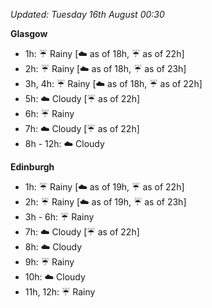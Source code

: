 *Updated: Tuesday 16th August 00:30*

**Glasgow**

* 1h: :umbrella: Rainy [:cloud: as of 18h, :umbrella: as of 22h]
* 2h: :umbrella: Rainy [:cloud: as of 18h, :umbrella: as of 23h]
* 3h, 4h: :umbrella: Rainy [:cloud: as of 18h, :umbrella: as of 22h]
* 5h: :cloud: Cloudy [:umbrella: as of 22h]
* 6h: :umbrella: Rainy
* 7h: :cloud: Cloudy [:umbrella: as of 22h]
* 8h - 12h: :cloud: Cloudy

**Edinburgh**

* 1h: :umbrella: Rainy [:cloud: as of 19h, :umbrella: as of 22h]
* 2h: :umbrella: Rainy [:cloud: as of 19h, :umbrella: as of 23h]
* 3h - 6h: :umbrella: Rainy
* 7h: :cloud: Cloudy [:umbrella: as of 22h]
* 8h: :cloud: Cloudy
* 9h: :umbrella: Rainy
* 10h: :cloud: Cloudy
* 11h, 12h: :umbrella: Rainy

